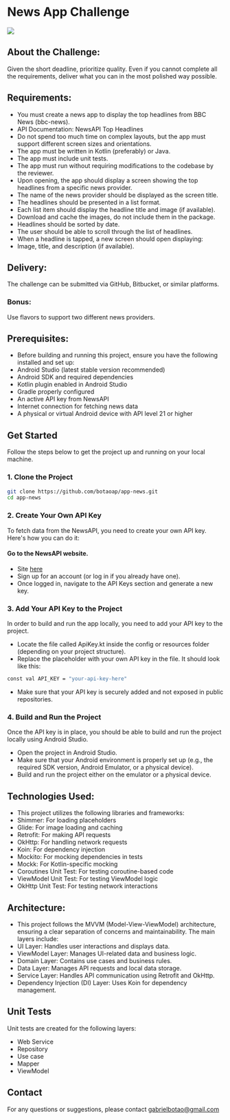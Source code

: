 # News App Challenge
<div>
  <a href="https://github.com/botaoap/app-news">
  <img src="https://img.shields.io/github/repo-size/botaoap/app-news">
  </a>
</div>

## About the Challenge:
Given the short deadline, prioritize quality. Even if you cannot complete all the requirements, deliver what you can in the most polished way possible.

## Requirements:
- You must create a news app to display the top headlines from BBC News (bbc-news).
- API Documentation: NewsAPI Top Headlines
- Do not spend too much time on complex layouts, but the app must support different screen sizes and orientations.
- The app must be written in Kotlin (preferably) or Java.
- The app must include unit tests.
- The app must run without requiring modifications to the codebase by the reviewer.
- Upon opening, the app should display a screen showing the top headlines from a specific news provider.
- The name of the news provider should be displayed as the screen title.
- The headlines should be presented in a list format.
- Each list item should display the headline title and image (if available).
- Download and cache the images, do not include them in the package.
- Headlines should be sorted by date.
- The user should be able to scroll through the list of headlines.
- When a headline is tapped, a new screen should open displaying:
- Image, title, and description (if available).

## Delivery:
The challenge can be submitted via GitHub, Bitbucket, or similar platforms.

### Bonus:
Use flavors to support two different news providers.

## Prerequisites:
- Before building and running this project, ensure you have the following installed and set up:
- Android Studio (latest stable version recommended)
- Android SDK and required dependencies
- Kotlin plugin enabled in Android Studio
- Gradle properly configured
- An active API key from NewsAPI
- Internet connection for fetching news data
- A physical or virtual Android device with API level 21 or higher

## Get Started
Follow the steps below to get the project up and running on your local machine.

### 1. Clone the Project
```sh
git clone https://github.com/botaoap/app-news.git
cd app-news
```

### 2. Create Your Own API Key
To fetch data from the NewsAPI, you need to create your own API key. Here's how you can do it:

#### Go to the NewsAPI website.
- Site [here](https://newsapi.org)
- Sign up for an account (or log in if you already have one).
- Once logged in, navigate to the API Keys section and generate a new key.

### 3. Add Your API Key to the Project
In order to build and run the app locally, you need to add your API key to the project.

- Locate the file called ApiKey.kt inside the config or resources folder (depending on your project structure).
- Replace the placeholder with your own API key in the file. It should look like this:

```sh
const val API_KEY = "your-api-key-here"
```

- Make sure that your API key is securely added and not exposed in public repositories.

### 4. Build and Run the Project
Once the API key is in place, you should be able to build and run the project locally using Android Studio.

- Open the project in Android Studio.
- Make sure that your Android environment is properly set up (e.g., the required SDK version, Android Emulator, or a physical device).
- Build and run the project either on the emulator or a physical device.

## Technologies Used:
- This project utilizes the following libraries and frameworks:
- Shimmer: For loading placeholders
- Glide: For image loading and caching
- Retrofit: For making API requests
- OkHttp: For handling network requests
- Koin: For dependency injection
- Mockito: For mocking dependencies in tests
- Mockk: For Kotlin-specific mocking
- Coroutines Unit Test: For testing coroutine-based code
- ViewModel Unit Test: For testing ViewModel logic
- OkHttp Unit Test: For testing network interactions

## Architecture:
- This project follows the MVVM (Model-View-ViewModel) architecture, ensuring a clear separation of concerns and maintainability. The main layers include:
- UI Layer: Handles user interactions and displays data.
- ViewModel Layer: Manages UI-related data and business logic.
- Domain Layer: Contains use cases and business rules.
- Data Layer: Manages API requests and local data storage.
- Service Layer: Handles API communication using Retrofit and OkHttp.
- Dependency Injection (DI) Layer: Uses Koin for dependency management.

## Unit Tests
Unit tests are created for the following layers:
- Web Service
- Repository
- Use case
- Mapper
- ViewModel

## Contact
For any questions or suggestions, please contact gabrielbotao@gmail.com
